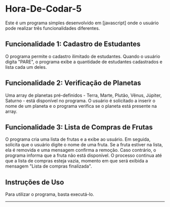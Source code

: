# Hora-De-Codar-5

Este é um programa simples desenvolvido em [javascript] onde o usuário pode realizar três funcionalidades diferentes.

## Funcionalidade 1: Cadastro de Estudantes

O programa permite o cadastro ilimitado de estudantes. Quando o usuário digita "PARE", o programa exibe a quantidade de estudantes cadastrados e lista cada um deles.

## Funcionalidade 2: Verificação de Planetas

Uma array de planetas pré-definidos - Terra, Marte, Plutão, Vênus, Júpiter, Saturno - está disponível no programa. O usuário é solicitado a inserir o nome de um planeta e o programa verifica se o planeta está presente na array.

## Funcionalidade 3: Lista de Compras de Frutas

O programa cria uma lista de frutas e a exibe ao usuário. Em seguida, solicita que o usuário digite o nome de uma fruta. Se a fruta estiver na lista, ela é removida e uma mensagem confirma a remoção. Caso contrário, o programa informa que a fruta não está disponível. O processo continua até que a lista de compras esteja vazia, momento em que será exibida a mensagem "Lista de compras finalizada".

## Instruções de Uso

Para utilizar o programa, basta executá-lo.

---

